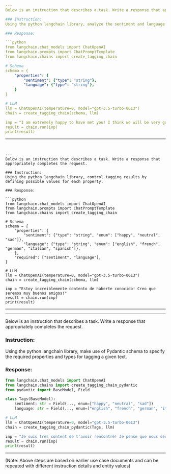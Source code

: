 ```yaml
---
Below is an instruction that describes a task. Write a response that appropriately completes the request.

### Instruction:
Using the python langchain library, analyze the sentiment and language of a given text.

### Response:

```python
from langchain.chat_models import ChatOpenAI
from langchain.prompts import ChatPromptTemplate
from langchain.chains import create_tagging_chain

# Schema
schema = {
    "properties": {
        "sentiment": {"type": "string"},
        "language": {"type": "string"},
    }
}

# LLM
llm = ChatOpenAI(temperature=0, model="gpt-3.5-turbo-0613")
chain = create_tagging_chain(schema, llm)

inp = "I am extremely happy to have met you! I think we will be very good friends!"
result = chain.run(inp)
print(result)
```

--- 
```


---
Below is an instruction that describes a task. Write a response that appropriately completes the request.

### Instruction:
Using the python langchain library, control tagging results by defining possible values for each property.

### Response:

```python
from langchain.chat_models import ChatOpenAI
from langchain.prompts import ChatPromptTemplate
from langchain.chains import create_tagging_chain

# Schema
schema = {
    "properties": {
        "sentiment": {"type": "string", "enum": ["happy", "neutral", "sad"]},
        "language": {"type": "string", "enum": ["english", "french", "german", "italian", "spanish"]},
    },
    "required": ["sentiment", "language"],
}

# LLM
llm = ChatOpenAI(temperature=0, model="gpt-3.5-turbo-0613")
chain = create_tagging_chain(schema, llm)

inp = "Estoy increiblemente contento de haberte conocido! Creo que seremos muy buenos amigos!"
result = chain.run(inp)
print(result)
```

--- 

---
Below is an instruction that describes a task. Write a response that appropriately completes the request.

### Instruction:
Using the python langchain library, make use of Pydantic schema to specify the required properties and types for tagging a given text.

### Response:

```python
from langchain.chat_models import ChatOpenAI
from langchain.chains import create_tagging_chain_pydantic
from pydantic import BaseModel, Field

class Tags(BaseModel):
    sentiment: str = Field(..., enum=["happy", "neutral", "sad"])
    language: str = Field(..., enum=["english", "french", "german", "italian", "spanish"])

# LLM
llm = ChatOpenAI(temperature=0, model="gpt-3.5-turbo-0613")
chain = create_tagging_chain_pydantic(Tags, llm)

inp = "Je suis très content de t'avoir rencontré! Je pense que nous serons de très bons amis!"
result = chain.run(inp)
print(result)
```

--- 

(Note: Above steps are based on earlier use case documents and can be repeated with different instruction details and entity values)
